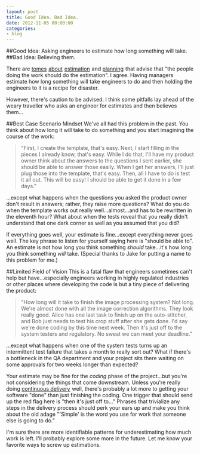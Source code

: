 ```yaml
---
layout: post
title: Good Idea. Bad Idea.
date: 2012-11-05 00:00:00
categories:
- blog
---
```


##Good Idea: Asking engineers to estimate how long something will take.
##Bad Idea: Believing them.

There are <a href="http://www.amazon.com/gp/product/B000SEFIT6/ref=as_li_qf_sp_asin_tl?ie=UTF8&camp=1789&creative=9325&creativeASIN=B000SEFIT6&linkCode=as2&tag=snibble-20">tomes</a><img src="http://www.assoc-amazon.com/e/ir?t=snibble-20&l=as2&o=1&a=B000SEFIT6" width="1" height="1" border="0" alt="" style="border:none !important; margin:0px !important;" /> <a href="http://www.amazon.com/gp/product/B0043EWTMG/ref=as_li_qf_sp_asin_tl?ie=UTF8&camp=1789&creative=9325&creativeASIN=B0043EWTMG&linkCode=as2&tag=snibble-20">about</a><img src="http://www.assoc-amazon.com/e/ir?t=snibble-20&l=as2&o=1&a=B0043EWTMG" width="1" height="1" border="0" alt="" style="border:none !important; margin:0px !important;" />
 <a href="http://www.amazon.com/gp/product/0071483004/ref=as_li_qf_sp_asin_tl?ie=UTF8&camp=1789&creative=9325&creativeASIN=0071483004&linkCode=as2&tag=snibble-20">estimation</a><img src="http://www.assoc-amazon.com/e/ir?t=snibble-20&l=as2&o=1&a=0071483004" width="1" height="1" border="0" alt="" style="border:none !important; margin:0px !important;" />
 and <a href="http://www.amazon.com/gp/product/B004UAAL82/ref=as_li_qf_sp_asin_tl?ie=UTF8&camp=1789&creative=9325&creativeASIN=B004UAAL82&linkCode=as2&tag=snibble-20">planning</a><img src="http://www.assoc-amazon.com/e/ir?t=snibble-20&l=as2&o=1&a=B004UAAL82" width="1" height="1" border="0" alt="" style="border:none !important; margin:0px !important;" />
 that advise that "the people doing the work should do the estimation". I agree. Having managers estimate how long something will take engineers to do and then holding the engineers to it is a recipe for disaster.  

However, there's caution to be advised. I think some pitfalls lay ahead of the weary traveller who asks an engineer for estimates and then believes them...  

##Best Case Scenario Mindset
We've all had this problem in the past. You think about how long it will take to do something and you start imagining the course of the work:  
> "First, I create the template, that's easy. Next, I start filling in the pieces I already know, that's easy. While I do that, I'll have my product owner think about the answers to the questions I sent earlier, she should be able to answer those easily. When I get her answers, I'll just plug those into the template, that's easy. Then, all I have to do is test it all out. This will be easy! I should be able to get it done in a few days."  

...except what happens when the questions you asked the product owner don't result in answers; rather, they raise more questions? What do you do when the template works out really well...almost...and has to be rewritten in the eleventh hour? What about when the tests reveal that you really didn't understand that one dark corner as well as you assumed that you did?  

If everything goes well, your estimate is fine...except everything never goes well. The key phrase to listen for yourself saying here is "should be able to". An estimate is not how long you think something _should_ take...it's how long you think something _will_ take. (Special thanks to Jake for putting a name to this problem for me.)

##Limited Field of Vision
This is a fatal flaw that engineers sometimes can't help but have...especially engineers working in highly regulated industries or other places where developing the code is but a tiny piece of delivering the product:  
> "How long will it take to finish the image processing system? Not long. We're almost done with all the image correction algorithms. They look really good. Alice has one last task to finish up on the auto-stitcher, and Bob just needs to test his crop stuff after she gets done. I'd say we're done coding by this time next week. Then it's just off to the system testers and regulatory. No sweat we can meet your deadline."

...except what happens when one of the system tests turns up an intermittent test failure that takes a month to really sort out? What if there's a bottleneck in the QA department and your project sits there waiting on some approvals for two weeks longer than expected?

Your estimate may be fine for the _coding_ phase of the project...but you're not considering the things that come downstream. Unless you're really doing <a href="http://www.amazon.com/gp/product/B003YMNVC0/ref=as_li_qf_sp_asin_tl?ie=UTF8&camp=1789&creative=9325&creativeASIN=B003YMNVC0&linkCode=as2&tag=snibble-20">continuous delivery</a><img src="http://www.assoc-amazon.com/e/ir?t=snibble-20&l=as2&o=1&a=B003YMNVC0" width="1" height="1" border="0" alt="" style="border:none !important; margin:0px !important;" /> well, there's probably a lot more to getting your software "done" than just finishing the coding. One trigger that should send up the red flag here is "then it's just off to..." Phrases that trivialize any steps in the delivery process should perk your ears up and make you think about the old adage "'Simple' is the word you use for work that someone else is going to do."  

I'm sure there are more identifiable patterns for underestimating how much work is left. I'll probably explore some more in the future. Let me know your favorite ways to screw up estimations.